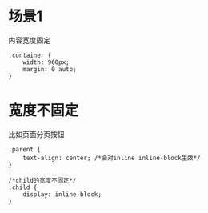 # 场景1 #
内容宽度固定

	.container {
		width: 960px;
		margin: 0 auto;
	}

# 宽度不固定 #
比如页面分页按钮

	.parent {
		text-align: center; /*会对inline inline-block生效*/
	}

	/*child的宽度不固定*/
	.child {
		display: inline-block;
	}
